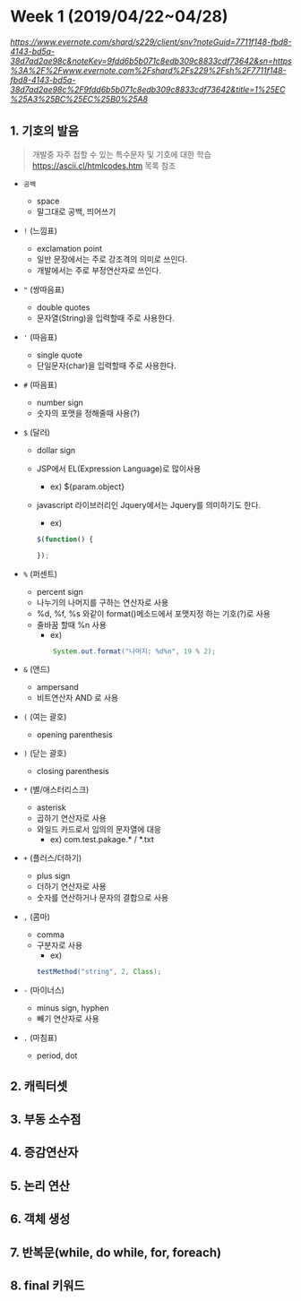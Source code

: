 Week 1 (2019/04/22~04/28)
=====

###### https://www.evernote.com/shard/s229/client/snv?noteGuid=7711f148-fbd8-4143-bd5a-38d7ad2ae98c&noteKey=9fdd6b5b071c8edb309c8833cdf73642&sn=https%3A%2F%2Fwww.evernote.com%2Fshard%2Fs229%2Fsh%2F7711f148-fbd8-4143-bd5a-38d7ad2ae98c%2F9fdd6b5b071c8edb309c8833cdf73642&title=1%25EC%25A3%25BC%25EC%25B0%25A8

## 1. 기호의 발음
> 개발중 자주 접할 수 있는 특수문자 및 기호에 대한 학습
> https://ascii.cl/htmlcodes.htm 목록 참조

-  `공백`
    - space
    - 말그대로 공백, 띄어쓰기

-  `!` (느낌표)
    - exclamation point
    - 일반 문장에서는 주로 강조격의 의미로 쓰인다.
    - 개발에서는 주로 부정연산자로 쓰인다.
    
-  `"` (쌍따음표)
    - double quotes
    - 문자열(String)을 입력할때 주로 사용한다.


-  `'` (따음표)
    - single quote
    - 단일문자(char)을 입력할때 주로 사용한다.

-  `#` (따음표)
    - number sign
    - 숫자의 포맷을 정해줄때 사용(?)

-  `$` (달러)
    - dollar sign
    - JSP에서 EL(Expression Language)로 많이사용
        - ex) ${param.object}
    - javascript 라이브러리인 Jquery에서는 Jquery를 의미하기도 한다.
        - ex)

        ```javascript
        $(function() {

        });    
         ```
-  `%` (퍼센트)
    - percent sign
    - 나누기의 나머지를 구하는 연산자로 사용
    - %d, %f, %s 와같이 format()메소드에서 포맷지정 하는 기호(?)로 사용
    - 줄바꿈 할때 %n 사용
        - ex)
        ```java
            System.out.format("나머지: %d%n", 19 % 2);
        ```

- `&` (앤드)
    - ampersand
    - 비트연산자 AND 로 사용

- `(` (여는 괄호)
    - opening parenthesis

- `)` (닫는 괄호)
    - closing  parenthesis

- `*` (별/애스터리스크)
    - asterisk
    - 곱하기 연산자로 사용
    - 와일드 카드로서 임의의 문자열에 대응
        - ex) com.test.pakage.* / *.txt

- `+` (플러스/더하기)
    - plus sign
    - 더하기 연산자로 사용
    - 숫자를 연산하거나 문자의 결합으로 사용

- `,` (콤마)
    - comma
    - 구분자로 사용
        - ex) 
        ```java
        testMethod("string", 2, Class);
        ```

- `-` (마이너스)
    - minus sign, hyphen
    - 빼기 연산자로 사용

- `.` (마침표)
    - period, dot
    

## 2. 캐릭터셋
## 3. 부동 소수점
## 4. 증감연산자
## 5. 논리 연산
## 6. 객체 생성
## 7. 반복문(while, do while, for, foreach)
## 8. final 키워드
